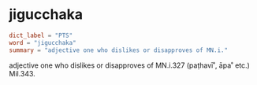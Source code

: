# jigucchaka

``` toml
dict_label = "PTS"
word = "jigucchaka"
summary = "adjective one who dislikes or disapproves of MN.i."
```

adjective one who dislikes or disapproves of MN.i.327 (paṭhavī˚, āpa˚ etc.) Mil.343.

